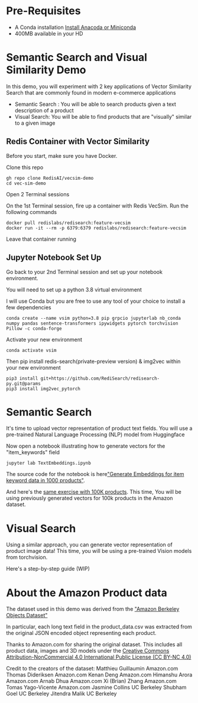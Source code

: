 # Pre-Requisites
* A Conda installation [Install Anacoda or Miniconda](https://conda.io/projects/conda/en/latest/user-guide/install/index.html)
* 400MB available in your HD

# Semantic Search and Visual Similarity Demo

In this demo, you will experiment with 2 key applications of Vector Similarity Search that are commonly found in modern e-commerce applications
* Semantic Search : You will be able to search products given a text description of a product
* Visual Search: You will be able to find products that are "visually" similar to a given image


## Redis Container with Vector Similarity

Before you start, make sure you have Docker.

Clone this repo
```
gh repo clone RedisAI/vecsim-demo
cd vec-sim-demo
```
Open 2 Terminal sessions

On the 1st Terminal session, fire up a container with Redis VecSim.
Run the following commands
```
docker pull redislabs/redisearch:feature-vecsim
docker run -it --rm -p 6379:6379 redislabs/redisearch:feature-vecsim
```
Leave that container running

## Jupyter Notebook Set Up
Go back to your 2nd Terminal session and set up your notebook environment.


You will need to set up a python 3.8 virtual environment

I will use Conda but you are free to use any tool of your choice to install a few dependencies

```
conda create --name vsim python=3.8 pip grpcio jupyterlab nb_conda numpy pandas sentence-transformers ipywidgets pytorch torchvision Pillow -c conda-forge
```
Activate your new environment
```
conda activate vsim
```
Then pip install redis-search(private-preview version) & img2vec within your new environment
```
pip3 install git+https://github.com/RediSearch/redisearch-py.git@params
pip3 install img2vec_pytorch
```
# Semantic Search 
It's time to upload vector representation of product text fields.
You will use a pre-trained Natural Language Processing (NLP) model from Huggingface


Now open a notebook illustrating how to generate vectors for the "item_keywords" field
```
jupyter lab TextEmbeddings.ipynb
```

The source code for the notebook is here["Generate Embeddings for item keyword data in 1000 products"](TextEmbeddings.ipynb). 

And here's the [same exercise with 100K products](100kTextEmbeddings.ipynb). 
This time, You will be using previously generated vectors for 100k products in the Amazon dataset.

# Visual Search

Using a similar approach, you can generate vector representation of product image data!
This time, you will be using a pre-trained Vision models from torchvision.

Here's a step-by-step guide (WIP)


# About the Amazon Product data
The dataset used in this demo was derived from the ["Amazon Berkeley Objects Dataset"](https://amazon-berkeley-objects.s3.amazonaws.com/index.html)

In particular, each long text field in the product_data.csv was extracted from the original JSON encoded object representing each product. 

Thanks to Amazon.com for sharing the original dataset. This includes all product data, images and 3D models under the [Creative Commons Attribution-NonCommercial 4.0 International Public License (CC BY-NC 4.0)](https://creativecommons.org/licenses/by-nc/4.0/)

Credit to the creators of the dataset: 
Matthieu Guillaumin Amazon.com 
Thomas Dideriksen Amazon.com 
Kenan Deng Amazon.com 
Himanshu Arora Amazon.com 
Arnab Dhua Amazon.com 
Xi (Brian) Zhang Amazon.com 
Tomas Yago-Vicente Amazon.com 
Jasmine Collins UC Berkeley 
Shubham Goel UC Berkeley 
Jitendra Malik UC Berkeley
